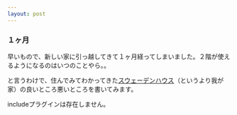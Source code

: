 ```yaml
---
layout: post
---
```

<h3>１ヶ月</h3>
<p>早いもので、新しい家に引っ越してきて１ヶ月経ってしまいました。２階が使えるようになるのはいつのことやら。。</p>
<p>と言うわけで、住んでみてわかってきた<a href="http://www.swedenhouse.co.jp/">スウェーデンハウス</a>（というより我が家）の良いところ悪いところを書いてみます。</p>
<p><span class="error">includeプラグインは存在しません。</span></p>
